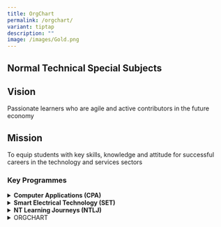 ```yaml
---
title: OrgChart
permalink: /orgchart/
variant: tiptap
description: ""
image: /images/Gold.png
---
```

<h2><strong>Normal Technical Special Subjects</strong></h2>
<h2><strong>Vision</strong></h2>
<p>Passionate learners who are agile and active contributors in the future
economy</p>
<h2><strong>Mission</strong></h2>
<p>To equip students with key skills, knowledge and attitude for successful
careers in the technology and services sectors</p>
<h3>Key Programmes</h3>
<details class="isomer-details">
<summary><strong>Computer Applications (CPA)</strong>
</summary>
<div data-type="detailsContent" class="isomer-details-content">
<p>CPA is offered to all students in the <em>Normal Technical</em> course from <em>Secondary one to four</em>.
It promotes
<mark>digital literacy</mark>in students, developing them to be responsible,
confident and creative users of technology who can participate and thrive
in a digital world. The subject engages students and prepares them for
future studies through
<mark>authentic tasks</mark>and
<mark>hands-on activities</mark>.</p>
<p>Students are equipped with a wide range of necessary ICT skills that prepare
them to meet the demands of other subjects in secondary school and at post-secondary
institutes. Through CPA, students acquire 21st century competencies such
as critical thinking, information processing and effective communication.</p>
<p>Students also learn basic computational thinking skills such as algorithmic
thinking and decomposition through creating animations and games.</p>
</div>
</details>
<details class="isomer-details">
<summary><strong>Smart Electrical Technology (SET)</strong>
</summary>
<div data-type="detailsContent" class="isomer-details-content">
<p>SET is offered as an upper secondary <strong>elective subject</strong> in
the <em>Normal Technical</em> course. It aims to provide students with training
in the core, foundational concepts and principles of operation of all <strong>home automation systems</strong>,
i.e. hardware and devices, software, combination and integration of the
technologies involved, programming techniques, communication protocols
and testing.</p>
<p>At <em>Secondary three</em>, students are equipped with foundational knowledge
of electrical circuits and systems.</p>
<p>At <em>Secondary four</em>, students are trained to plan and design the
smart home using home automation system. They will learn to perform the
programming of the input devices, such as intelligent switches, sensors,
scene master and touch screen in the control of lightings and blinds.</p>
</div>
</details>
<details class="isomer-details">
<summary><strong>NT Learning Journeys (NTLJ)</strong>
</summary>
<div data-type="detailsContent" class="isomer-details-content">
<p>The NTLJ is an integral component of the NT curriculum. Every fortnight,
all NT classes will spend three hours at a learning journey venue outside
of school. The objectives of the NTLJ programme are to create meaningful
and authentic learning experiences for the NT students, develop a love
for learning and equip them with a deeper knowledge and understanding of
the world around them.</p>
<p>The learning journeys are planned to centre on three themes:</p>
<ul data-tight="true" class="tight">
<li>
<p>Discovering our Past (Secondary 1)</p>
</li>
<li>
<p>Experiencing the Present (Secondary 2)</p>
</li>
<li>
<p>Charting our Future (Secondary 3 and 4).</p>
</li>
</ul>
<p>Syllabus objectives from curriculum subjects such as Social Studies, Elements
of Business Skills and English Language are also incorporated in the learning
journeys. Subject teachers design tasks for the learning journey venues
so that students are able to make connections between their learning in
school with real-world experiences.</p>
<p>The learning journeys are also aligned to the CCE outcomes, especially
in the area of Education and Career Guidance (ECG) for our Secondary three
and four students.</p>
<p>The students are given various tasks and questions to complete for every
learning journey. Students develop critical thinking through reflective
questions posed in the NTLJ tasks for each venue. These questions and tasks
are framed using Elements of Thought (e.g. point of view, implications
and consequences) and aim to grow students to become reflective thinkers
and learners.</p>
</div>
</details>
<details class="isomer-details">
<summary>ORGCHART</summary>
<div data-type="detailsContent" class="isomer-details-content">
<ul data-tight="true" class="tight">
<li>
<p><a href="#School-Leaders" rel="noopener noreferrer nofollow" target="_blank">SCHOOL LEADERS</a>
</p>
</li>
<li>
<p><a href="#Key-Personnel" rel="noopener noreferrer nofollow" target="_blank">KEY PERSONNEL</a>
</p>
</li>
<li>
<p><a href="#Teaching-Staff" rel="noopener noreferrer nofollow" target="_blank">TEACHING STAFF</a>
</p>
</li>
<li>
<p><a href="#Non-teaching-Staff" rel="noopener noreferrer nofollow" target="_blank">NON-TEACHING STAFF</a>
</p>
</li>
</ul>
</div>
</details>
<p></p>